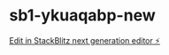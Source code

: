 # sb1-ykuaqabp-new

[Edit in StackBlitz next generation editor ⚡️](https://stackblitz.com/~/github.com/polycaon/sb1-ykuaqabp-new)